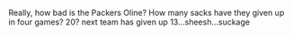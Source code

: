 <!--
id: 205649711
link: http://kevinisom.info/post/205649711/really-how-bad-is-the-packers-oline-how-many
slug: really-how-bad-is-the-packers-oline-how-many
date: Tue Oct 06 2009 17:59:03 GMT+1300 (NZDT)
raw: {"blog_name":"kevinisom","id":205649711,"post_url":"http://kevinisom.info/post/205649711/really-how-bad-is-the-packers-oline-how-many","slug":"really-how-bad-is-the-packers-oline-how-many","type":"text","date":"2009-10-06 04:59:03 GMT","timestamp":1254805143,"state":"published","format":"html","reblog_key":"Mcd1DqA0","tags":[],"short_url":"http://tmblr.co/Zw68YyCGVSl","highlighted":[],"feed_item":"http://twitter.com/kev_nz/statuses/4647196427","from_feed_id":"650289","note_count":0,"title":null,"body":"<p>Really, how bad is the Packers Oline? How many sacks have they given up in four games? 20? next team has given up 13&#8230;sheesh&#8230;suckage</p>"}
publish: 2009-10-06
tags: 
title: null
-->


Really, how bad is the Packers Oline? How many sacks have they given up
in four games? 20? next team has given up 13…sheesh…suckage


